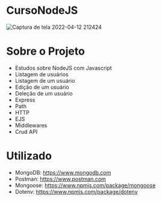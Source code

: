 # CursoNodeJS

![Captura de tela 2022-04-12 212424](https://user-images.githubusercontent.com/86633666/163075560-fd1a5d4d-2820-42e5-a9b2-7ad11df70669.png)

# Sobre o Projeto
- Estudos sobre NodeJS com Javascript<br>
- Listagem de usuários <br>
- Listagem de um usuário <br>
- Edição de um usuário <br> 
- Deleção de um usuário <br>
- Express<br>
- Path<br>
- HTTP<br>
- EJS<br>
- Middlewares<br>
- Crud API<br>

# Utilizado
- MongoDB: https://www.mongodb.com
- Postman: https://www.postman.com
- Mongoose: https://www.npmjs.com/package/mongoose
- Dotenv: https://www.npmjs.com/package/dotenv
